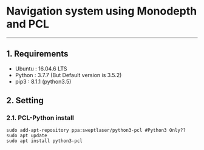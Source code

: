 # Navigation system using Monodepth and PCL

<hr/>

## 1. Requirements

* Ubuntu : 16.04.6 LTS
* Python : 3.7.7 (But Default version is 3.5.2) 
* pip3 : 8.1.1 (python3.5)
 
## 2. Setting

### 2.1. PCL-Python install
	sudo add-apt-repository ppa:sweptlaser/python3-pcl #Python3 Only??
	sudo apt update
	sudo apt install python3-pcl

